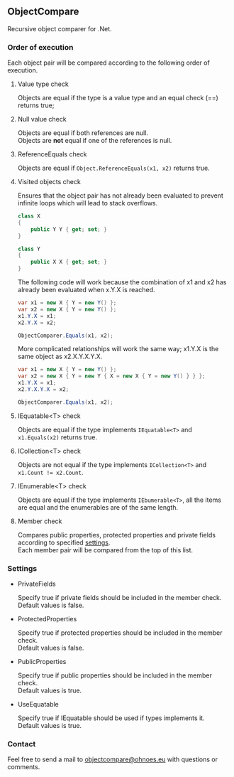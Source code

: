 ObjectCompare
-------------

Recursive object comparer for .Net.

### Order of execution

Each object pair will be compared according to the following order of execution.

1. Value type check

   Objects are equal if the type is a value type and an equal check (==) returns true;

1. Null value check

   Objects are equal if both references are null.  
   Objects are **not** equal if one of the references is null.

1. ReferenceEquals check

   Objects are equal if `Object.ReferenceEquals(x1, x2)` returns true.

1. Visited objects check

   Ensures that the object pair has not already been evaluated to prevent infinite loops which will lead to stack overflows.

   ```c#
   class X
   {
       public Y Y { get; set; }
   }

   class Y
   {
       public X X { get; set; }
   }
   ```

   The following code will work because the combination of x1 and x2 has already been evaluated when x.Y.X is reached.  

   ```c#
   var x1 = new X { Y = new Y() };
   var x2 = new X { Y = new Y() };
   x1.Y.X = x1;
   x2.Y.X = x2;

   ObjectComparer.Equals(x1, x2);
   ```

   More complicated relationships will work the same way; x1.Y.X is the same object as x2.X.Y.X.Y.X.

   ```c#
   var x1 = new X { Y = new Y() };
   var x2 = new X { Y = new Y { X = new X { Y = new Y() } } };
   x1.Y.X = x1;
   x2.Y.X.Y.X = x2;

   ObjectComparer.Equals(x1, x2);
   ```

1. IEquatable&lt;T&gt; check

   Objects are equal if the type implements `IEquatable<T>` and `x1.Equals(x2)` returns true.

1. ICollection&lt;T&gt; check

   Objects are not equal if the type implements `ICollection<T>` and `x1.Count != x2.Count`.  

1. IEnumerable&lt;T&gt; check

   Objects are equal if the type implements `IEbumerable<T>`, all the items are equal and the enumerables are of the same length.

1. Member check

   Compares public properties, protected properties and private fields according to specified [settings](#settings).  
Each member pair will be compared from the top of this list. 

### Settings

- PrivateFields

  Specify true if private fields should be included in the member check.  
  Default values is false.

- ProtectedProperties

  Specify true if protected properties should be included in the member check.  
  Default values is false.

- PublicProperties

  Specify true if public properties should be included in the member check.  
  Default values is true.

- UseEquatable

  Specify true if IEquatable<T> should be used if types implements it.  
  Default values is true.

### Contact

Feel free to send a mail to objectcompare@ohnoes.eu with questions or comments.
